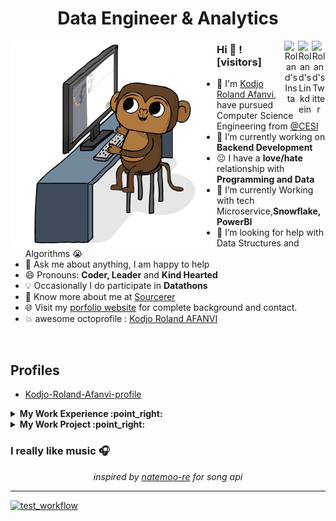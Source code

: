 <div align='center'><h1> Data Engineer & Analytics </h1></div>
<div align="center">
<a href="https://x.com/Roland_16_" target="_blank" rel="nofollow"><img align="right" alt="Roland's Twitter" width="22px" src="https://img.icons8.com/color/48/000000/twitter--v2.png" /></a><a href="https://www.linkedin.com/in/afanvi-kodjo-roland-607a3b224/" target="_blank" rel="nofollow"><img align="right" alt="Roland's Linkdein" width="22px" src="https://img.icons8.com/color/48/000000/linkedin-2--v2.png" /></a><a href="https://www.instagram.com/" target="_blank" rel="nofollow"><img align="right" alt="Roland's Insta" width="22px" src="https://img.icons8.com/fluency/48/twitterx--v1.png" /></a>
</div>

<img src='https://github.com/keshavsingh4522/keshavsingh4522/blob/master/Assets/Monkey_Kid_Coding.gif' align='left'>

### Hi  👋  ![visitors]
- :school: I'm [Kodjo Roland Afanvi](https://#), have pursued Computer Science Engineering from <a href="https://nancy.cesi.fr/">@CESI  </a>
- 🔭 I’m currently working on  **Backend Development** 
- :neutral_face: I have a **love/hate** relationship with **Programming and Data**
- 🌱 I’m currently Working with tech Microservice,**Snowflake,PowerBI**
- 🤔 I’m looking for help with Data Structures and Algorithms 😭
- 💬 Ask me about anything, I am happy to help
- 😄 Pronouns: **Coder, Leader** and **Kind Hearted**
- :bulb: Occasionally I do participate in **Datathons**
- 👨 Know more about me at [Sourcerer](https://#) 
- 🌐 Visit my [porfolio website](https://#) for complete background and contact.
- :boom: awesome octoprofile : [Kodjo Roland AFANVI](https://myoctoprofile.vercel.app/RolandAfanvi)
<!-- - ⚡ Languages: **Python3 | SQL | HTML | CSS |** -->

<br />

## Profiles
- [Kodjo-Roland-Afanvi-profile](https://##)

<!-- start work experience section -->
<details>
<summary><b> My Work Experience :point_right: </b></summary>
<table>
  <thead>
    <tr>
      <th>Company</th>
      <th>Position</th>
      <th>Roles & responsibilities</th>
      <th>Duration</th>
    </tr>
  </thead>
  <tbody>
    <tr>
      <td><b><a href="https://www.pamline.fr/saint-gobain-pam">Saint Gobain PAM Canalisation</a> </b></td>
      <td>Data & Analytics - IT </td>
      <td>(Power BI & Snowflake) Data analysis</td>
      <td>Sept 2025 - Present</td>
    </tr>
     <tr>
      <td><b><a href="https://www.datathon.fr/">Datathon IA4care</a> </b></td>
      <td>Data science</td>
      <td>Data engineering & Web Developer -</td>
      <td> April 05th 2024, - April 07th 2024</td>
    </tr>
    <tr>
      <td><b><a href="https://www.premista.fr/">PREMISTA GROUP</a> </b></td>
      <td>Data science- IT</td>
      <td>Data scientist</td>
      <td>October 2023 - August 2024</td>
    </tr>

  </tbody>
</table>
</details>
<!-- end work experience section -->

<!-- start work project section -->
<details>
<summary><b> My Work Project :point_right:</b></summary>
<table>
  <thead>
    <tr>
      <th>Project Name</th>
      <th>Skills used</th>
      <th>Description</th>
    </tr>
  </thead>
  <tbody>
    <tr>
      <td><a href='https://github.com/RolandAfanvi/Portfolio'>Portfolio</a></td>
      <td>NextJS</td>
      <td>this is my personal Portfolio. It describe my personal skills and professional</td>
    </tr>
    <tr>
      <td><a href='https://github.com/RolandAfanvi/Chat-app'>Chat-App</a></td>
      <td>Html,Css, TypeScript, Node.js</td>
      <td>This project is a small web application for fun and learning languagues. It consist for two or many people to chat like Whatsapp et and social media ...</td>
    </tr>
    <tr>
      <td><a href="https://github.com/RolandAfanvi/Audio_video_player">Audio & Video Player</a></td>
      <td>C#</td>
      <td>Developping Software for playing audio and video content like VLC. $</td>
    </tr>
    <tr>
      <td><a href='https://github.com/RolandAfanvi/Bowling_Game'>Bowling Game</a></td>
      <td>Html,CSS,Javascript, THREE.js</td>
      <td>This is a Bowling Game with User interface developp during the second years of my bachelor degree</td>
    </tr>
    <tr>
      <td><a href='https://github.com/RolandAfanvi/MenuGUI'>MenuGUI</a></td>
      <td>Html,CSS,Javascript,THREE.js</td>
      <td> This is Menu GUI to control scene and camera in javascript. It is built in the first years of my bachelor degree</td>
    </tr>
    <tr>
      <td><a href="https://github.com/RolandAfanvi/Jeu-Memory">Jeu Memory</a></td>
      <td>Java, NetBeans</td>
      <td>It is Card Game developped in Java with Netbeans. All the cards are placed face down on a table. The goal is to find the pairs by not
      turning over only two cards at a time. Each player in turn turns over two cards of their choice. If he
      obtains the same patterns, he wins the pair then plays again. If he is wrong, he turns over both cards
      face down in exactly the same place and it's on to the next player. The winner is the one who has the
      no more cards.</td>
    </tr>
  
  </tbody>
</table>
</details>
<!-- end work project section -->





<!-- start dynamic Spotify songs API -->
### I really like music :headphones:



<p align="center">
  <!-- He came up with the idea of HOW to show React components as an image on a README.md and the now-playing component! -->
  <i>inspired by <a href="https://github.com/natemoo-re">natemoo-re</a> for song api</i>
</p>
<!-- end dynamic Spotify songs API -->

<!-- start footer section -->

****

<!--
[![Profile views](http://hits.dwyl.com/keshavsingh4522/keshavsingh4522.svg)](http://hits.dwyl.com/keshavsingh4522/keshavsingh4522) 
-->

[![test_workflow](https://github.com/keshavsingh4522/keshavsingh4522/actions/workflows/blank.yml/badge.svg)](https://github.com/keshavsingh4522/keshavsingh4522/actions/workflows/blank.yml)
